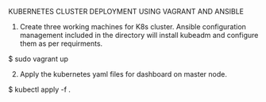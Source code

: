 KUBERNETES CLUSTER DEPLOYMENT USING VAGRANT AND ANSIBLE

1. Create three working machines for K8s cluster. Ansible configuration 
management included in the directory  will install kubeadm and configure 
them as  per requirments.

$ sudo vagrant up

2. Apply the kubernetes yaml files for dashboard on master node.

$ kubectl apply -f .




